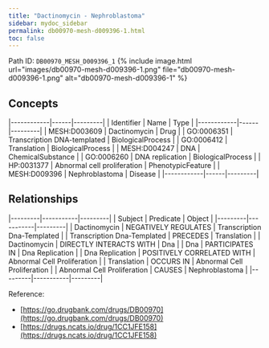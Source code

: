 ```yaml
---
title: "Dactinomycin - Nephroblastoma"
sidebar: mydoc_sidebar
permalink: db00970-mesh-d009396-1.html
toc: false 
---
```



Path ID: `DB00970_MESH_D009396_1`
{% include image.html url="images/db00970-mesh-d009396-1.png" file="db00970-mesh-d009396-1.png" alt="db00970-mesh-d009396-1" %}

## Concepts

|------------|------|---------|
| Identifier | Name | Type    |
|------------|------|---------|
| MESH:D003609 | Dactinomycin | Drug |
| GO:0006351 | Transcription DNA-templated | BiologicalProcess |
| GO:0006412 | Translation | BiologicalProcess |
| MESH:D004247 | DNA | ChemicalSubstance |
| GO:0006260 | DNA replication | BiologicalProcess |
| HP:0031377 | Abnormal cell proliferation | PhenotypicFeature |
| MESH:D009396 | Nephroblastoma | Disease |
|------------|------|---------|

## Relationships

|---------|-----------|---------|
| Subject | Predicate | Object  |
|---------|-----------|---------|
| Dactinomycin | NEGATIVELY REGULATES | Transcription Dna-Templated |
| Transcription Dna-Templated | PRECEDES | Translation |
| Dactinomycin | DIRECTLY INTERACTS WITH | Dna |
| Dna | PARTICIPATES IN | Dna Replication |
| Dna Replication | POSITIVELY CORRELATED WITH | Abnormal Cell Proliferation |
| Translation | OCCURS IN | Abnormal Cell Proliferation |
| Abnormal Cell Proliferation | CAUSES | Nephroblastoma |
|---------|-----------|---------|

Reference: 
  - [https://go.drugbank.com/drugs/DB00970](https://go.drugbank.com/drugs/DB00970)
  - [https://drugs.ncats.io/drug/1CC1JFE158](https://drugs.ncats.io/drug/1CC1JFE158)

